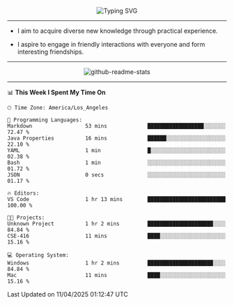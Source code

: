 <p align="center">
  <img src="https://readme-typing-svg.demolab.com?font=Fira+Code&weight=500&size=32&duration=2500&pause=1600&center=true&vCenter=true&random=false&width=1024&height=64&lines=Hi+there+%F0%9F%91%8B;I'm+delighted+you+could+make+it+here+%F0%9F%8E%89;I'm+Harry%2C+a+college+student+still+finding+my+way" alt="Typing SVG" />
</p>


---


- I aim to acquire diverse new knowledge through practical experience.

- I aspire to engage in friendly interactions with everyone and form interesting friendships.


---


<p align="center">
  <img src="https://github-readme-stats.vercel.app/api?username=Harry-Jing&show_icons=true" alt="github-readme-stats"/>
</p>


---

<!--START_SECTION:waka-->
📊 **This Week I Spent My Time On** 

```text
🕑︎ Time Zone: America/Los_Angeles

💬 Programming Languages: 
Markdown                 53 mins             ██████████████████░░░░░░░   72.47 % 
Java Properties          16 mins             ██████░░░░░░░░░░░░░░░░░░░   22.10 % 
YAML                     1 min               █░░░░░░░░░░░░░░░░░░░░░░░░   02.38 % 
Bash                     1 min               ░░░░░░░░░░░░░░░░░░░░░░░░░   01.72 % 
JSON                     0 secs              ░░░░░░░░░░░░░░░░░░░░░░░░░   01.17 % 

🔥 Editors: 
VS Code                  1 hr 13 mins        █████████████████████████   100.00 % 

🐱‍💻 Projects: 
Unknown Project          1 hr 2 mins         █████████████████████░░░░   84.84 % 
CSE-416                  11 mins             ████░░░░░░░░░░░░░░░░░░░░░   15.16 % 

💻 Operating System: 
Windows                  1 hr 2 mins         █████████████████████░░░░   84.84 % 
Mac                      11 mins             ████░░░░░░░░░░░░░░░░░░░░░   15.16 % 
```


 Last Updated on 11/04/2025 01:12:47 UTC
<!--END_SECTION:waka-->
